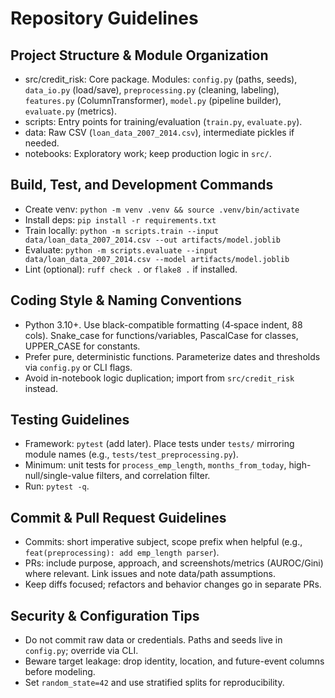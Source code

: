 # Repository Guidelines

## Project Structure & Module Organization
- src/credit_risk: Core package. Modules: `config.py` (paths, seeds), `data_io.py` (load/save), `preprocessing.py` (cleaning, labeling), `features.py` (ColumnTransformer), `model.py` (pipeline builder), `evaluate.py` (metrics).
- scripts: Entry points for training/evaluation (`train.py`, `evaluate.py`).
- data: Raw CSV (`loan_data_2007_2014.csv`), intermediate pickles if needed.
- notebooks: Exploratory work; keep production logic in `src/`.

## Build, Test, and Development Commands
- Create venv: `python -m venv .venv && source .venv/bin/activate`
- Install deps: `pip install -r requirements.txt`
- Train locally: `python -m scripts.train --input data/loan_data_2007_2014.csv --out artifacts/model.joblib`
- Evaluate: `python -m scripts.evaluate --input data/loan_data_2007_2014.csv --model artifacts/model.joblib`
- Lint (optional): `ruff check .` or `flake8 .` if installed.

## Coding Style & Naming Conventions
- Python 3.10+. Use black-compatible formatting (4‑space indent, 88 cols). Snake_case for functions/variables, PascalCase for classes, UPPER_CASE for constants.
- Prefer pure, deterministic functions. Parameterize dates and thresholds via `config.py` or CLI flags.
- Avoid in-notebook logic duplication; import from `src/credit_risk` instead.

## Testing Guidelines
- Framework: `pytest` (add later). Place tests under `tests/` mirroring module names (e.g., `tests/test_preprocessing.py`).
- Minimum: unit tests for `process_emp_length`, `months_from_today`, high-null/single-value filters, and correlation filter.
- Run: `pytest -q`.

## Commit & Pull Request Guidelines
- Commits: short imperative subject, scope prefix when helpful (e.g., `feat(preprocessing): add emp_length parser`).
- PRs: include purpose, approach, and screenshots/metrics (AUROC/Gini) where relevant. Link issues and note data/path assumptions.
- Keep diffs focused; refactors and behavior changes go in separate PRs.

## Security & Configuration Tips
- Do not commit raw data or credentials. Paths and seeds live in `config.py`; override via CLI.
- Beware target leakage: drop identity, location, and future-event columns before modeling.
- Set `random_state=42` and use stratified splits for reproducibility.

